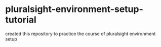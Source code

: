 # pluralsight-environment-setup-tutorial
created this repository to practice the course of pluralsight environment setup
